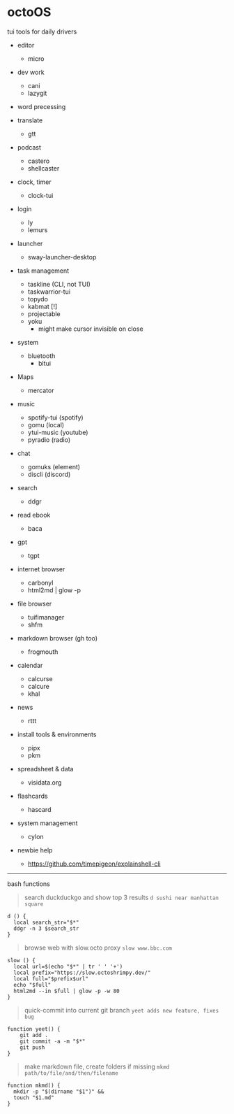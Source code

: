 # octoOS
tui tools for daily drivers

* editor
  * micro

* dev work
  * cani
  * lazygit

* word precessing

* translate
  * gtt

* podcast
  * castero
  * shellcaster

* clock, timer
  * clock-tui

* login
  * ly
  * lemurs

* launcher
  * sway-launcher-desktop

* task management
  * taskline (CLI, not TUI)
  * taskwarrior-tui
  * topydo
  * kabmat [!]
  * projectable
  * yoku
    * might make cursor invisible on close

* system
  * bluetooth
    * bltui

* Maps
  * mercator
    
* music
  * spotify-tui (spotify)
  * gomu (local)
  * ytui-music (youtube)
  * pyradio (radio)
  
* chat
  * gomuks (element)
  * discli (discord)
  
* search
  * ddgr 

* read ebook
  * baca

* gpt
  * tgpt

* internet browser
  * carbonyl
  * html2md | glow -p

* file browser
  * tuifimanager
  * shfm

* markdown browser (gh too)
  * frogmouth
  
* calendar
  * calcurse
  * calcure
  * khal
  
* news
  * rttt
  
* install tools & environments
  * pipx
  * pkm

* spreadsheet & data
  * visidata.org

* flashcards
  * hascard

* system management
  * cylon

* newbie help
  * https://github.com/timepigeon/explainshell-cli

---

bash functions

> search duckduckgo and show top 3 results
> `d sushi near manhattan square`
```
d () {
  local search_str="$*"
  ddgr -n 3 $search_str
}
```

> browse web with slow.octo proxy
> `slow www.bbc.com`
```
slow () {
  local url=$(echo "$*" | tr ' ' '+')
  local prefix="https://slow.octoshrimpy.dev/"
  local full="$prefix$url"
  echo "$full"
  html2md --in $full | glow -p -w 80
}
```

> quick-commit into current git branch
> `yeet adds new feature, fixes bug `
```
function yeet() {
    git add .
    git commit -a -m "$*"
    git push
}
```

> make markdown file, create folders if missing
> `mkmd path/to/file/and/then/filename`
```
function mkmd() {
  mkdir -p "$(dirname "$1")" &&
  touch "$1.md"
}
```
